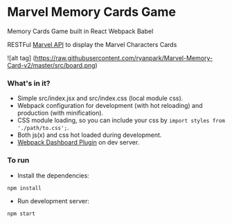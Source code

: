 # Marvel Memory Cards Game

Memory Cards Game built in React Webpack Babel 

RESTFul [Marvel API](https://developer.marvel.com) to display the Marvel Characters Cards

![alt tag] (https://raw.githubusercontent.com/ryanpark/Marvel-Memory-Card-v2/master/src/board.png)


### What's in it?

* Simple src/index.jsx and src/index.css (local module css).
* Webpack configuration for development (with hot reloading) and production (with minification).
* CSS module loading, so you can include your css by ```import styles from './path/to.css';```.
* Both js(x) and css hot loaded during development.
* [Webpack Dashboard Plugin](https://github.com/FormidableLabs/webpack-dashboard) on dev server.

### To run


* Install the dependencies:

```
npm install
```

* Run development server:

```
npm start
```

